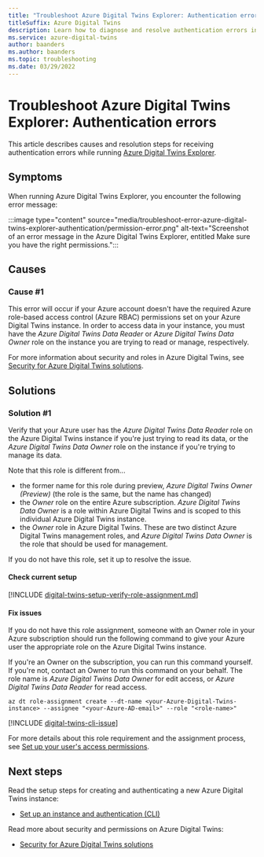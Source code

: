 ```yaml
---
title: "Troubleshoot Azure Digital Twins Explorer: Authentication error"
titleSuffix: Azure Digital Twins
description: Learn how to diagnose and resolve authentication errors in Azure Digital Twins Explorer.
ms.service: azure-digital-twins
author: baanders
ms.author: baanders
ms.topic: troubleshooting
ms.date: 03/29/2022
---
```


# Troubleshoot Azure Digital Twins Explorer: Authentication errors

This article describes causes and resolution steps for receiving authentication errors while running [Azure Digital Twins Explorer](/samples/azure-samples/digital-twins-explorer/digital-twins-explorer/). 

## Symptoms

When running Azure Digital Twins Explorer, you encounter the following error message:

:::image type="content" source="media/troubleshoot-error-azure-digital-twins-explorer-authentication/permission-error.png" alt-text="Screenshot of an error message in the Azure Digital Twins Explorer, entitled Make sure you have the right permissions.":::

## Causes

### Cause #1

This error will occur if your Azure account doesn't have the required Azure role-based access control (Azure RBAC) permissions set on your Azure Digital Twins instance. In order to access data in your instance, you must have the *Azure Digital Twins Data Reader* or *Azure Digital Twins Data Owner* role on the instance you are trying to read or manage, respectively. 

For more information about security and roles in Azure Digital Twins, see [Security for Azure Digital Twins solutions](concepts-security.md).

## Solutions

### Solution #1

Verify that your Azure user has the *Azure Digital Twins Data Reader* role on the Azure Digital Twins instance if you're just trying to read its data, or the *Azure Digital Twins Data Owner* role on the instance if you're trying to manage its data.

Note that this role is different from...
* the former name for this role during preview, *Azure Digital Twins Owner (Preview)* (the role is the same, but the name has changed)
* the *Owner* role on the entire Azure subscription. *Azure Digital Twins Data Owner* is a role within Azure Digital Twins and is scoped to this individual Azure Digital Twins instance.
* the *Owner* role in Azure Digital Twins. These are two distinct Azure Digital Twins management roles, and *Azure Digital Twins Data Owner* is the role that should be used for management.

If you do not have this role, set it up to resolve the issue.

#### Check current setup

[!INCLUDE [digital-twins-setup-verify-role-assignment.md](../../includes/digital-twins-setup-verify-role-assignment.md)]

#### Fix issues 

If you do not have this role assignment, someone with an Owner role in your Azure subscription should run the following command to give your Azure user the appropriate role on the Azure Digital Twins instance. 

If you're an Owner on the subscription, you can run this command yourself. If you're not, contact an Owner to run this command on your behalf. The role name is *Azure Digital Twins Data Owner* for edit access, or *Azure Digital Twins Data Reader* for read access.

```azurecli-interactive
az dt role-assignment create --dt-name <your-Azure-Digital-Twins-instance> --assignee "<your-Azure-AD-email>" --role "<role-name>"
```

[!INCLUDE [digital-twins-cli-issue](../../includes/digital-twins-cli-issue.md)]

For more details about this role requirement and the assignment process, see [Set up your user's access permissions](how-to-set-up-instance-CLI.md#set-up-user-access-permissions).

## Next steps

Read the setup steps for creating and authenticating a new Azure Digital Twins instance:
* [Set up an instance and authentication (CLI)](how-to-set-up-instance-cli.md)

Read more about security and permissions on Azure Digital Twins:
* [Security for Azure Digital Twins solutions](concepts-security.md)